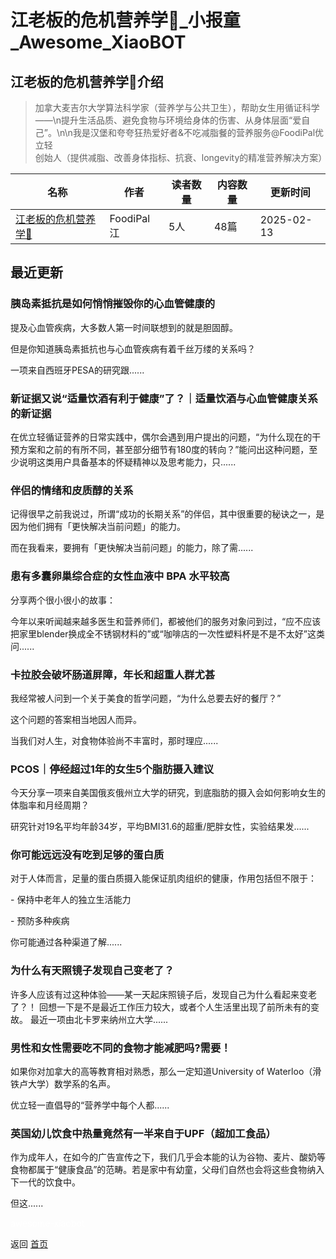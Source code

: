# 江老板的危机营养学📒_小报童_Awesome_XiaoBOT

## 江老板的危机营养学📒介绍
> 加拿大麦吉尔大学算法科学家（营养学与公共卫生），帮助女生用循证科学——\n提升生活品质、避免食物与环境给身体的伤害、从身体层面“爱自己”。\n\n我是汉堡和夸夸狂热爱好者&不吃减脂餐的营养服务@FoodiPal优立轻  
创始人（提供减脂、改善身体指标、抗衰、longevity的精准营养解决方案）  
  


|名称|作者|读者数量|内容数量|更新时间|
|---|---|---|---|---|
|[江老板的危机营养学📒](https://xiaobot.net/p/CroissantJiang?refer=0b133df9-27dc-423b-8101-639049001c13)|FoodiPal江|5人|48篇|2025-02-13|

## 最近更新
### 胰岛素抵抗是如何悄悄摧毁你的心血管健康的

提及心血管疾病，大多数人第一时间联想到的就是胆固醇。

但是你知道胰岛素抵抗也与心血管疾病有着千丝万缕的关系吗？

一项来自西班牙PESA的研究跟......

### 新证据又说“适量饮酒有利于健康”了？｜适量饮酒与心血管健康关系的新证据

在优立轻循证营养的日常实践中，偶尔会遇到用户提出的问题，“为什么现在的干预方案和之前的有所不同，甚至部分细节有180度的转向？”能问出这种问题，至少说明这类用户具备基本的怀疑精神以及思考能力，只......

### 伴侣的情绪和皮质醇的关系

记得很早之前我说过，所谓“成功的长期关系”的伴侣，其中很重要的秘诀之一，是因为他们拥有「更快解决当前问题」的能力。

而在我看来，要拥有「更快解决当前问题」的能力，除了需......

### 患有多囊卵巢综合症的女性血液中 BPA 水平较高

分享两个很小很小的故事：

今年以来听闻越来越多医生和营养师们，都被他们的服务对象问到过，“应不应该把家里blender换成全不锈钢材料的”或“咖啡店的一次性塑料杯是不是不太好”这类问......

### 卡拉胶会破坏肠道屏障，年长和超重人群尤甚

我经常被人问到一个关于美食的哲学问题，“为什么总要去好的餐厅？”

这个问题的答案相当地因人而异。

当我们对人生，对食物体验尚不丰富时，那时理应......

### PCOS｜停经超过1年的女生5个脂肪摄入建议

今天分享一项来自美国俄亥俄州立大学的研究，到底脂肪的摄入会如何影响女生的体脂率和月经周期？

研究针对19名平均年龄34岁，平均BMI31.6的超重/肥胖女性，实验结果发......

### 你可能远远没有吃到足够的蛋白质

对于人体而言，足量的蛋白质摄入能保证肌肉组织的健康，作用包括但不限于：

\- 保持中老年人的独立生活能力

\- 预防多种疾病

你可能通过各种渠道了解......

### 为什么有天照镜子发现自己变老了？

许多人应该有过这种体验——某一天起床照镜子后，发现自己为什么看起来变老了？！ 回想一下是不是最近工作压力较大，或者个人生活里出现了前所未有的变故。
最近一项由北卡罗来纳州立大学......

### 男性和女性需要吃不同的食物才能减肥吗?需要！

如果你对加拿大的高等教育相对熟悉，那么一定知道University of Waterloo（滑铁卢大学）数学系的名声。

优立轻一直倡导的“营养学中每个人都......

### 英国幼儿饮食中热量竟然有一半来自于UPF（超加工食品）

作为成年人，在如今的广告宣传之下，我们几乎会本能的认为谷物、麦片、酸奶等食物都属于“健康食品”的范畴。若是家中有幼童，父母们自然也会将这些食物纳入下一代的饮食中。

但这......


<a href="https://github.com/Reno9527/awesome-xiaobot" style="color: white; text-decoration: none;">awesome-xiaobot</a>

返回 [首页](../README.md)
